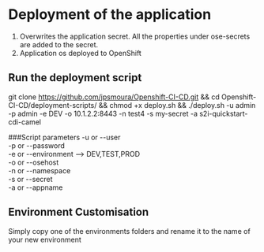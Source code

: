 # Deployment of the application
1) Overwrites the application secret. All the properties under ose-secrets are added to the secret.<br/>
2) Application os deployed to OpenShift

## Run the deployment script
git clone https://github.com/jpsmoura/Openshift-CI-CD.git &&
cd Openshift-CI-CD/deployment-scripts/ &&
chmod +x deploy.sh &&
./deploy.sh -u admin -p admin -e DEV -o 10.1.2.2:8443 -n test4 -s my-secret -a s2i-quickstart-cdi-camel

###Script parameters
-u or --user<br/>
-p or --password<br/>
-e or --environment --> DEV,TEST,PROD<br/>
-o or --osehost<br/>
-n or --namespace<br/>
-s or --secret<br/>
-a or --appname<br/>

## Environment Customisation
Simply copy one of the environments folders and rename it to the name of your new environment
